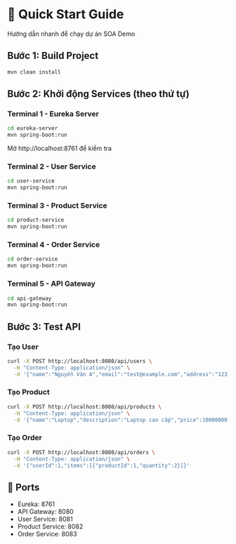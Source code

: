 # 🚀 Quick Start Guide

Hướng dẫn nhanh để chạy dự án SOA Demo

## Bước 1: Build Project

```bash
mvn clean install
```

## Bước 2: Khởi động Services (theo thứ tự)

### Terminal 1 - Eureka Server
```bash
cd eureka-server
mvn spring-boot:run
```
Mở http://localhost:8761 để kiểm tra

### Terminal 2 - User Service
```bash
cd user-service
mvn spring-boot:run
```

### Terminal 3 - Product Service
```bash
cd product-service
mvn spring-boot:run
```

### Terminal 4 - Order Service
```bash
cd order-service
mvn spring-boot:run
```

### Terminal 5 - API Gateway
```bash
cd api-gateway
mvn spring-boot:run
```

## Bước 3: Test API

### Tạo User
```bash
curl -X POST http://localhost:8080/api/users \
  -H "Content-Type: application/json" \
  -d '{"name":"Nguyễn Văn A","email":"test@example.com","address":"123 ABC","phone":"0123456789"}'
```

### Tạo Product
```bash
curl -X POST http://localhost:8080/api/products \
  -H "Content-Type: application/json" \
  -d '{"name":"Laptop","description":"Laptop cao cấp","price":10000000,"stock":10,"category":"Electronics"}'
```

### Tạo Order
```bash
curl -X POST http://localhost:8080/api/orders \
  -H "Content-Type: application/json" \
  -d '{"userId":1,"items":[{"productId":1,"quantity":2}]}'
```

## 📍 Ports

- Eureka: 8761
- API Gateway: 8080
- User Service: 8081
- Product Service: 8082
- Order Service: 8083



